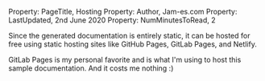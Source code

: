Property: PageTitle, Hosting
Property: Author, Jam-es.com
Property: LastUpdated, 2nd June 2020
Property: NumMinutesToRead, 2

Since the generated documentation is entirely static, it can be hosted for free using static hosting sites like GitHub Pages, GitLab Pages, and Netlify.

GitLab Pages is my personal favorite and is what I'm using to host this sample documentation. And it costs me nothing :)